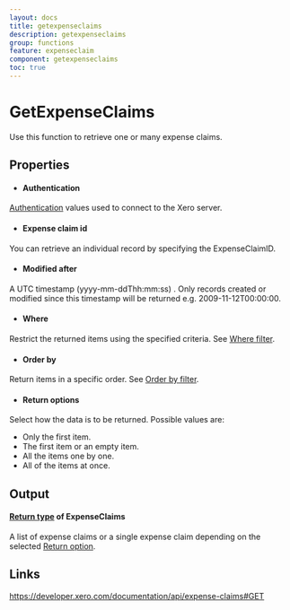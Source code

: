 ```yaml
---
layout: docs
title: getexpenseclaims
description: getexpenseclaims
group: functions
feature: expenseclaim
component: getexpenseclaims
toc: true
---
```

GetExpenseClaims
============

Use this function to retrieve one or many expense claims.

Properties
----------

- #### Authentication
[Authentication](../../../Common/Authentication/Index.md) values used to connect to the Xero server.
- #### Expense claim id
You can retrieve an individual record by specifying the ExpenseClaimID.
- #### Modified after
A UTC timestamp (yyyy-mm-ddThh:mm:ss) . Only records created or modified since this timestamp will be returned e.g. 2009-11-12T00:00:00.
- #### Where
Restrict the returned items using the specified criteria. See [Where filter](../../../Common/Filters/Where/Index.md).
- #### Order by
Return items in a specific order. See [Order by filter](../../../Common/Filters/OrderBy/Index.md).
- #### Return options
Select how the data is to be returned. Possible values are:
  * Only the first item.
  * The first item or an empty item. 
  * All the items one by one.
  * All of the items at once.


Output
-----
#### [Return type](#return-options) of ExpenseClaims
A list of expense claims or a single expense claim depending on the selected [Return option](#return-options).

Links
-----

https://developer.xero.com/documentation/api/expense-claims#GET

